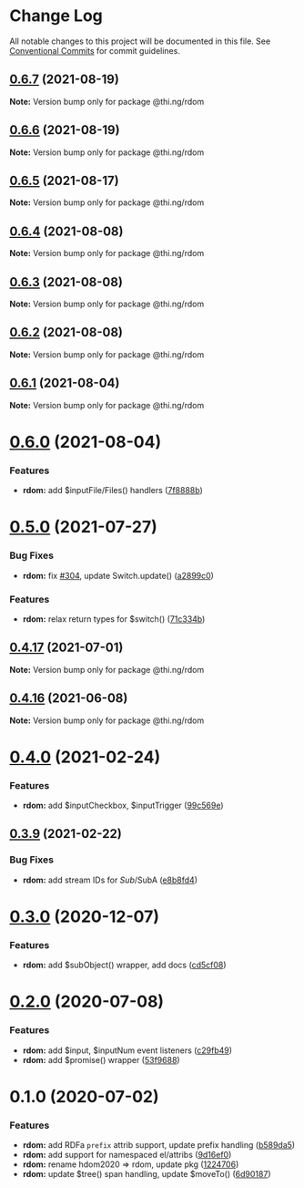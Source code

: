 # Change Log

All notable changes to this project will be documented in this file.
See [Conventional Commits](https://conventionalcommits.org) for commit guidelines.

## [0.6.7](https://github.com/thi-ng/umbrella/compare/@thi.ng/rdom@0.6.6...@thi.ng/rdom@0.6.7) (2021-08-19)

**Note:** Version bump only for package @thi.ng/rdom





## [0.6.6](https://github.com/thi-ng/umbrella/compare/@thi.ng/rdom@0.6.5...@thi.ng/rdom@0.6.6) (2021-08-19)

**Note:** Version bump only for package @thi.ng/rdom





## [0.6.5](https://github.com/thi-ng/umbrella/compare/@thi.ng/rdom@0.6.4...@thi.ng/rdom@0.6.5) (2021-08-17)

**Note:** Version bump only for package @thi.ng/rdom





## [0.6.4](https://github.com/thi-ng/umbrella/compare/@thi.ng/rdom@0.6.3...@thi.ng/rdom@0.6.4) (2021-08-08)

**Note:** Version bump only for package @thi.ng/rdom





## [0.6.3](https://github.com/thi-ng/umbrella/compare/@thi.ng/rdom@0.6.2...@thi.ng/rdom@0.6.3) (2021-08-08)

**Note:** Version bump only for package @thi.ng/rdom





## [0.6.2](https://github.com/thi-ng/umbrella/compare/@thi.ng/rdom@0.6.1...@thi.ng/rdom@0.6.2) (2021-08-08)

**Note:** Version bump only for package @thi.ng/rdom





## [0.6.1](https://github.com/thi-ng/umbrella/compare/@thi.ng/rdom@0.6.0...@thi.ng/rdom@0.6.1) (2021-08-04)

**Note:** Version bump only for package @thi.ng/rdom





# [0.6.0](https://github.com/thi-ng/umbrella/compare/@thi.ng/rdom@0.5.0...@thi.ng/rdom@0.6.0) (2021-08-04)


### Features

* **rdom:** add $inputFile/Files() handlers ([7f8888b](https://github.com/thi-ng/umbrella/commit/7f8888b0f0857aa9abde8ca6ea666a6f37bb64f2))





# [0.5.0](https://github.com/thi-ng/umbrella/compare/@thi.ng/rdom@0.4.17...@thi.ng/rdom@0.5.0) (2021-07-27)


### Bug Fixes

* **rdom:** fix [#304](https://github.com/thi-ng/umbrella/issues/304), update Switch.update() ([a2899c0](https://github.com/thi-ng/umbrella/commit/a2899c09b62458edd75dd785b64db0519b85eb6d))


### Features

* **rdom:** relax return types for $switch() ([71c334b](https://github.com/thi-ng/umbrella/commit/71c334bfc5715e58296750e9d118927dce53406a))





## [0.4.17](https://github.com/thi-ng/umbrella/compare/@thi.ng/rdom@0.4.16...@thi.ng/rdom@0.4.17) (2021-07-01)

**Note:** Version bump only for package @thi.ng/rdom





## [0.4.16](https://github.com/thi-ng/umbrella/compare/@thi.ng/rdom@0.4.15...@thi.ng/rdom@0.4.16) (2021-06-08)

**Note:** Version bump only for package @thi.ng/rdom





# [0.4.0](https://github.com/thi-ng/umbrella/compare/@thi.ng/rdom@0.3.9...@thi.ng/rdom@0.4.0) (2021-02-24)


### Features

* **rdom:** add $inputCheckbox, $inputTrigger ([99c569e](https://github.com/thi-ng/umbrella/commit/99c569e629018d679bae0f9d07fbde8ddd4f16cc))





## [0.3.9](https://github.com/thi-ng/umbrella/compare/@thi.ng/rdom@0.3.8...@thi.ng/rdom@0.3.9) (2021-02-22)


### Bug Fixes

* **rdom:** add stream IDs for $Sub/$SubA ([e8b8fd4](https://github.com/thi-ng/umbrella/commit/e8b8fd4785f9836f0270bbc01dc216c2c87d2e8d))





# [0.3.0](https://github.com/thi-ng/umbrella/compare/@thi.ng/rdom@0.2.16...@thi.ng/rdom@0.3.0) (2020-12-07)


### Features

* **rdom:** add $subObject() wrapper, add docs ([cd5cf08](https://github.com/thi-ng/umbrella/commit/cd5cf08d6ae0ffb5ff8a89a19918a563fb889cbd))





# [0.2.0](https://github.com/thi-ng/umbrella/compare/@thi.ng/rdom@0.1.2...@thi.ng/rdom@0.2.0) (2020-07-08)


### Features

* **rdom:** add $input, $inputNum event listeners ([c29fb49](https://github.com/thi-ng/umbrella/commit/c29fb49824429ba1175deca30fbfe693d6fd689d))
* **rdom:** add $promise() wrapper ([53f9688](https://github.com/thi-ng/umbrella/commit/53f96881094603b885a409b8965b491468a3c247))





# 0.1.0 (2020-07-02)


### Features

* **rdom:** add RDFa `prefix` attrib support, update prefix handling ([b589da5](https://github.com/thi-ng/umbrella/commit/b589da51385957a5defffb66307bd3d750814e4c))
* **rdom:** add support for namespaced el/attribs ([9d16ef0](https://github.com/thi-ng/umbrella/commit/9d16ef0a2f6d6a062bf164ca38813290d7660149))
* **rdom:** rename hdom2020 => rdom, update pkg ([1224706](https://github.com/thi-ng/umbrella/commit/1224706fa2fbca82afb73afeda3c3075c9b35f91))
* **rdom:** update $tree() span handling, update $moveTo() ([6d90187](https://github.com/thi-ng/umbrella/commit/6d9018763af7f0f2096cdc1d79889791193a01e0))
